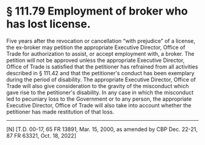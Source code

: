 # § 111.79   Employment of broker who has lost license.

Five years after the revocation or cancellation “with prejudice” of a license, the ex-broker may petition the appropriate Executive Director, Office of Trade for authorization to assist, or accept employment with, a broker. The petition will not be approved unless the appropriate Executive Director, Office of Trade is satisfied that the petitioner has refrained from all activities described in § 111.42 and that the petitioner's conduct has been exemplary during the period of disability. The appropriate Executive Director, Office of Trade will also give consideration to the gravity of the misconduct which gave rise to the petitioner's disability. In any case in which the misconduct led to pecuniary loss to the Government or to any person, the appropriate Executive Director, Office of Trade will also take into account whether the petitioner has made restitution of that loss.







---

[N] [T.D. 00-17, 65 FR 13891, Mar. 15, 2000, as amended by CBP Dec. 22-21, 87 FR 63321, Oct. 18, 2022]







